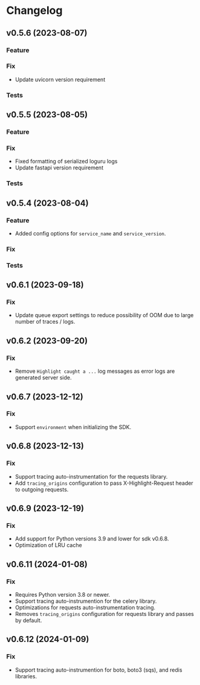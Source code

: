 # Changelog

## v0.5.6 (2023-08-07)

### Feature

### Fix

- Update uvicorn version requirement

### Tests



## v0.5.5 (2023-08-05)

### Feature

### Fix

- Fixed formatting of serialized loguru logs
- Update fastapi version requirement

### Tests

## v0.5.4 (2023-08-04)

### Feature

- Added config options for `service_name` and `service_version`.

### Fix

### Tests

## v0.6.1 (2023-09-18)

### Fix

- Update queue export settings to reduce possibility of OOM due to large number of traces / logs.

## v0.6.2 (2023-09-20)

### Fix

- Remove `Highlight caught a ...` log messages as error logs are generated server side.

## v0.6.7 (2023-12-12)

### Fix

- Support `environment` when initializing the SDK.

## v0.6.8 (2023-12-13)

### Fix

- Support tracing auto-instrumentation for the requests library.
- Add `tracing_origins` configuration to pass X-Highlight-Request header to outgoing requests.

## v0.6.9 (2023-12-19)

### Fix

- Add support for Python versions 3.9 and lower for sdk v0.6.8.
- Optimization of LRU cache

## v0.6.11 (2024-01-08)

### Fix

- Requires Python version 3.8 or newer.
- Support tracing auto-instrumention for the celery library.
- Optimizations for requests auto-instrumentation tracing.
- Removes `tracing_origins` configuration for requests library and passes by default.

## v0.6.12 (2024-01-09)

### Fix

- Support tracing auto-instrumention for boto, boto3 (sqs), and redis libraries.